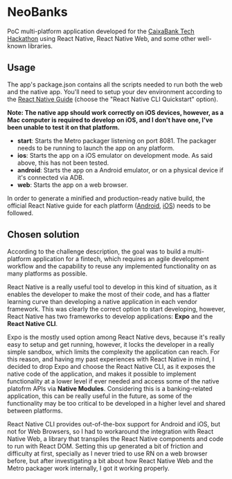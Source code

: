 # NeoBanks

PoC multi-platform application developed for the [CaixaBank Tech Hackathon](https://nuwe.io/event/caixabank-tech-hackathon) using React Native, React Native Web, and some other well-known libraries.

## Usage

The app's package.json contains all the scripts needed to run both the web and the native app. You'll need to setup your dev environment according to the [React Native Guide](https://reactnative.dev/docs/environment-setup) (choose the "React Native CLI Quickstart" option).

**Note: The native app should work correctly on iOS devices, however, as a Mac computer is required to develop on iOS, and I don't have one, I've been unable to test it on that platform.**

* **start**: Starts the Metro packager listening on port 8081. The packager needs to be running to launch the app on any platform.
* **ios**: Starts the app on a iOS emulator on development mode. As said above, this has not been tested.
* **android**: Starts the app on a Android emulator, or on a physical device if it's connected via ADB.
* **web**: Starts the app on a web browser.

In order to generate a minified and production-ready native build, the official React Native guide for each platform ([Android](https://reactnative.dev/docs/signed-apk-android), [iOS](https://reactnative.dev/docs/publishing-to-app-store)) needs to be followed.

## Chosen solution

According to the challenge description, the goal was to build a multi-platform application for a fintech, which requires an agile development workflow and the capability to reuse any implemented functionality on as many platforms as possible. 

React Native is a really useful tool to develop in this kind of situation, as it enables the developer to make the most of their code, and has a flatter learning curve than developing a native application in each vendor framework. This was clearly the correct option to start developing, however, React Native has two frameworks to develop applications: **Expo** and the **React Native CLI**.

Expo is the mostly used option among React Native devs, because it's really easy to setup and get running, however, it locks the developer in a really simple sandbox, which limits the complexity the application can reach. For this reason, and having my past experiences with React Native in mind, I decided to drop Expo and choose the React Native CLI, as it exposes the native code of the application, and makes it possible to implement functionality at a lower level if ever needed and access some of the native platofrm APIs via **Native Modules**. Considering this is a banking-related application, this can be really useful in the future, as some of the functionality may be too critical to be developed in a higher level and shared between platforms.

React Native CLI provides out-of-the-box support for Android and iOS, but not for Web Browsers, so I had to workaround the integration with React Native Web, a library that transpiles the React Native components and code to run with React DOM. Setting this up generated a bit of friction and difficulty at first, specially as I never tried to use RN on a web browser before, but after investigating a bit about how React Native Web and the Metro packager work internally, I got it working properly.
 
